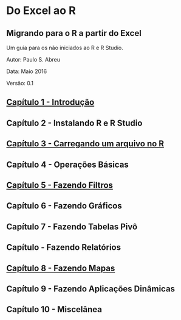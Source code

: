 # Do Excel ao R

## Migrando para o R a partir do Excel

Um guia para os não iniciados ao R e R Studio.

Autor: Paulo S. Abreu

Data: Maio 2016

Versão: 0.1

## [Capítulo 1 - Introdução](introducao)

## Capítulo 2 - Instalando R e R Studio

## [Capítulo 3 - Carregando um arquivo no R](cap3)

## Capítulo 4 - Operações Básicas

## [Capítulo 5 - Fazendo Filtros](cap5)

## Capítulo 6 - Fazendo Gráficos

## Capítulo 7 - Fazendo Tabelas Pivô

## Capítulo - Fazendo Relatórios

## [Capítulo 8 - Fazendo Mapas](cap8)

## Capítulo 9 - Fazendo Aplicações Dinâmicas

## Capítulo 10 - Miscelânea





